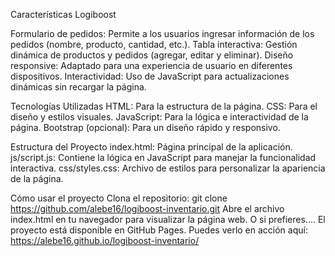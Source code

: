 Características Logiboost

Formulario de pedidos: Permite a los usuarios ingresar información de los pedidos (nombre, producto, cantidad, etc.).
Tabla interactiva: Gestión dinámica de productos y pedidos (agregar, editar y eliminar).
Diseño responsive: Adaptado para una experiencia de usuario en diferentes dispositivos.
Interactividad: Uso de JavaScript para actualizaciones dinámicas sin recargar la página.

Tecnologías Utilizadas
HTML: Para la estructura de la página.
CSS: Para el diseño y estilos visuales.
JavaScript: Para la lógica e interactividad de la página.
Bootstrap (opcional): Para un diseño rápido y responsivo.

Estructura del Proyecto
index.html: Página principal de la aplicación.
js/script.js: Contiene la lógica en JavaScript para manejar la funcionalidad interactiva.
css/styles.css: Archivo de estilos para personalizar la apariencia de la página.

Cómo usar el proyecto
Clona el repositorio:
git clone https://github.com/alebe16/logiboost-inventario.git
Abre el archivo index.html en tu navegador para visualizar la página web.
O si prefieres....
El proyecto está disponible en GitHub Pages. Puedes verlo en acción aquí:
https://alebe16.github.io/logiboost-inventario/

